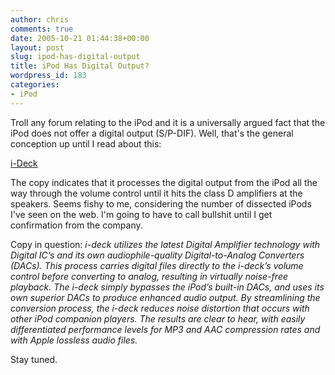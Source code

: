 ```yaml
---
author: chris
comments: true
date: 2005-10-21 01:44:38+00:00
layout: post
slug: ipod-has-digital-output
title: iPod Has Digital Output?
wordpress_id: 183
categories:
- iPod
---
```


Troll any forum relating to the iPod and it is a universally argued fact that the iPod does not offer a digital output (S/P-DIF). Well, that's the general conception up until I read about this:

[i-Deck](http://www.i-deckusa.com/)

The copy indicates that it processes the digital output from the iPod all the way through the volume control until it hits the class D amplifiers at the speakers. Seems fishy to me, considering the number of dissected iPods I've seen on the web. I'm going to have to call bullshit until I get confirmation from the company.



Copy in question:
_i-deck utilizes the latest Digital Amplifier technology with Digital IC’s and its own audiophile-quality Digital-to-Analog Converters (DACs). This process carries digital files directly to the i-deck’s volume control before converting to analog, resulting in virtually noise-free playback. The i-deck simply bypasses the iPod’s built-in DACs, and uses its own superior DACs to produce enhanced audio output. By streamlining the conversion process, the i-deck reduces noise distortion that occurs with other iPod companion players. The results are clear to hear, with easily differentiated performance levels for MP3 and AAC compression rates and with Apple lossless audio files._



Stay tuned.

